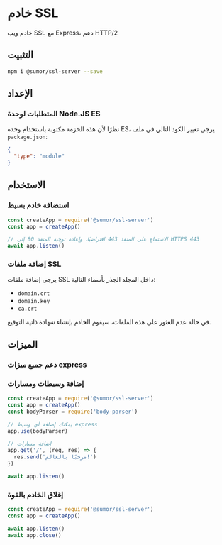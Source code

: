 # خادم SSL

خادم ويب SSL مع Express، دعم HTTP/2

## التثبيت

```bash
npm i @sumor/ssl-server --save
```

## الإعداد

### المتطلبات لوحدة Node.JS ES

نظرًا لأن هذه الحزمة مكتوبة باستخدام وحدة ES،
يرجى تغيير الكود التالي في ملف `package.json`:

```json
{
  "type": "module"
}
```

## الاستخدام

### استضافة خادم بسيط

```javascript
const createApp = require('@sumor/ssl-server')
const app = createApp()

// الاستماع على المنفذ 443 افتراضيًا، وإعادة توجيه المنفذ 80 إلى HTTPS 443
await app.listen()
```

### إضافة ملفات SSL

يرجى إضافة ملفات SSL داخل المجلد الجذر بأسماء التالية:

- `domain.crt`
- `domain.key`
- `ca.crt`

في حالة عدم العثور على هذه الملفات، سيقوم الخادم بإنشاء شهادة ذاتية التوقيع.

## الميزات

### دعم جميع ميزات express

### إضافة وسيطات ومسارات

```javascript
const createApp = require('@sumor/ssl-server')
const app = createApp()
const bodyParser = require('body-parser')

// يمكنك إضافة أي وسيط express
app.use(bodyParser)

// إضافة مسارات
app.get('/', (req, res) => {
  res.send('مرحبًا بالعالم!')
})

await app.listen()
```

### إغلاق الخادم بالقوة

```javascript
const createApp = require('@sumor/ssl-server')
const app = createApp()

await app.listen()
await app.close()
```
